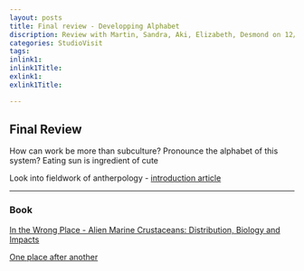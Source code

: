 ```yaml
---
layout: posts
title: Final review - Developping Alphabet
discription: Review with Martin, Sandra, Aki, Elizabeth, Desmond on 12/15/20
categories: StudioVisit
tags: 
inlink1: 
inlink1Title: 
exlink1: 
exlink1Title: 

---
```


## Final Review 

How can work be more than subculture? Pronounce the alphabet of this system?
Eating sun is ingredient of cute

Look into fieldwork of antherpology - [introduction article](https://hraf.yale.edu/teach-ehraf/an-introduction-to-fieldwork-and-ethnography/)

---

### Book

[In the Wrong Place - Alien Marine Crustaceans: Distribution, Biology and Impacts](https://link.springer.com/book/10.1007%2F978-94-007-0591-3)

[One place after another](https://mitpress.mit.edu/books/one-place-after-another)